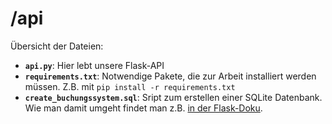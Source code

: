 # /api
Übersicht der Dateien:

- **`api.py`**: Hier lebt unsere Flask-API
- **`requirements.txt`**: Notwendige Pakete, die zur Arbeit installiert werden müssen. Z.B. mit `pip install -r requirements.txt`
- **`create_buchungssystem.sql`**: Sript zum erstellen einer SQLite Datenbank. Wie man damit umgeht findet man z.B. [in der Flask-Doku](https://flask.palletsprojects.com/en/2.3.x/tutorial/database/).